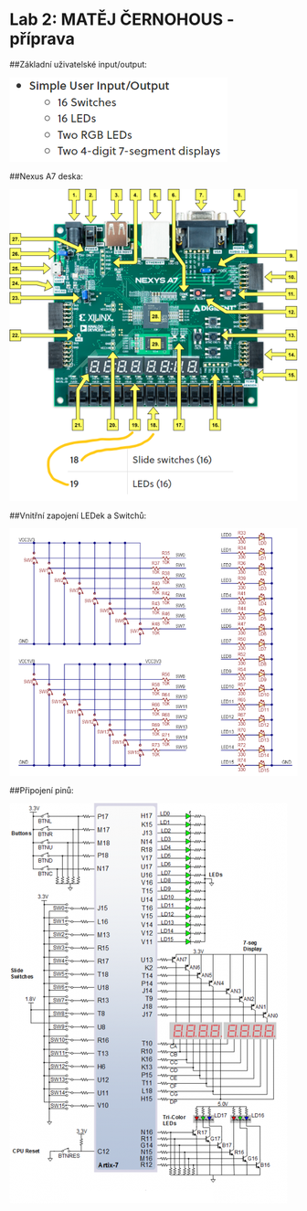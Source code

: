 # Lab 2: MATĚJ ČERNOHOUS - příprava


   ##Základní uživatelské input/output:

   ![Simple I/O](images/Simple_IO.png)

   ##Nexus A7 deska:

   ![Hardware vzhled desky](images/Nexus_board.png)

   ##Vnitřní zapojení LEDek a Switchů:

   ![LEDky a Switche](images/Switches_LEDs.png)

   ##Připojení pinů:

   ![Piny](images/Nexus_schematic.png)


